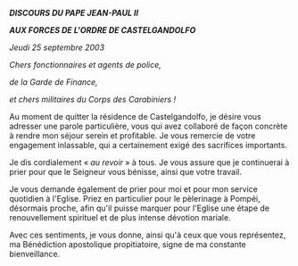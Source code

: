***DISCOURS DU PAPE JEAN-PAUL II***

***AUX FORCES DE L'ORDRE DE CASTELGANDOLFO***

*Jeudi* *25 septembre 2003*

*Chers fonctionnaires et agents de police,*

*de la Garde de Finance,*

*et chers militaires du Corps des Carabiniers !*

Au moment de quitter la résidence de Castelgandolfo, je désire vous adresser une parole particulière, vous qui avez collaboré de façon concrète à rendre mon séjour serein et profitable. Je vous remercie de votre engagement inlassable, qui a certainement exigé des sacrifices importants.

Je dis cordialement « *au revoir* » à tous. Je vous assure que je continuerai à prier pour que le Seigneur vous bénisse, ainsi que votre travail.

Je vous demande également de prier pour moi et pour mon service quotidien à l'Eglise. Priez en particulier pour le pèlerinage à Pompéi, désormais proche, afin qu'il puisse marquer pour l'Eglise une étape de renouvellement spirituel et de plus intense dévotion mariale.

Avec ces sentiments, je vous donne, ainsi qu'à ceux que vous représentez, ma Bénédiction apostolique propitiatoire, signe de ma constante bienveillance.